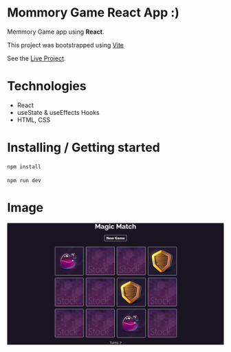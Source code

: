 # Mommory Game React App :)

Memmory Game app using **React**.

This project was bootstrapped using [Vite](https://vitejs.dev/)

See the [Live Project](https://maxjn-memory-game.pages.dev/).

# Technologies

- React
- useState & useEffects Hooks
- HTML, CSS

# Installing / Getting started

```shell
npm install

npm run dev
```

# Image

![Cover](./public/img/index.png)
